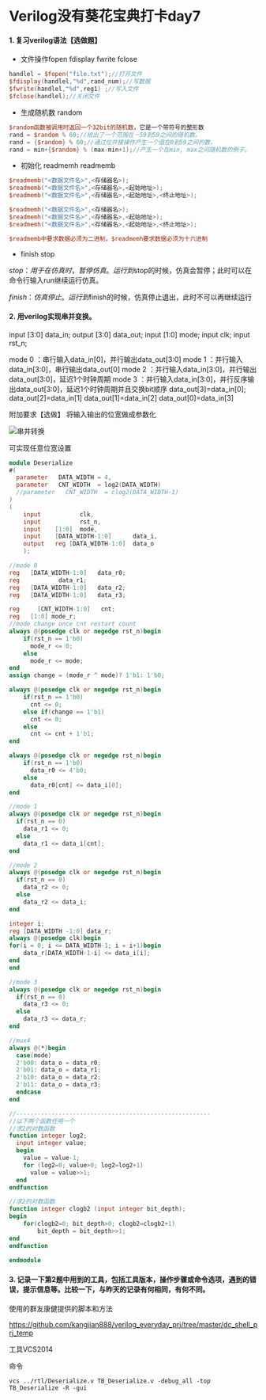 # Verilog没有葵花宝典打卡day7

#### 1. 复习verilog语法【选做题】

- 文件操作fopen fdisplay fwrite fclose

```verilog
handlel = $fopen("file.txt");//打开文件
$fdisplay(handlel,"%d",rand_num);//写数据
$fwrite(handlel,"%d",reg1) ;//写入文件
$fclose(handlel);//关闭文件
```

- 生成随机数 random

```verilog
$random函数被调用时返回一个32bit的随机数，它是一个带符号的整形数
rand = $random % 60;//给出了一个范围在－59到59之间的随机数。
rand = {$random} % 60;//通过位并接操作产生一个值在0到59之间的数。
rand = min+{$random} % (max-min+1);//产生一个在min, max之间随机数的例子。
```

- 初始化 readmemh readmemb

```verilog
$readmemb("<数据文件名>",<存储器名>);
$readmemb("<数据文件名>",<存储器名>,<起始地址>);
$readmemb("<数据文件名>",<存储器名>,<起始地址>,<终止地址>);

$readmemh("<数据文件名>",<存储器名>);
$readmemh("<数据文件名>",<存储器名>,<起始地址>);
$readmemh("<数据文件名>",<存储器名>,<起始地址>,<终止地址>);

$readmemb中要求数据必须为二进制，$readmemh要求数据必须为十六进制
```

- finish stop

$stop：用于在仿真时，暂停仿真。运行到$stop的时候，仿真会暂停；此时可以在命令行输入run继续运行仿真。

$finish：仿真停止。运行到$finish的时候，仿真停止退出，此时不可以再继续运行

#### 2. 用verilog实现串并变换。
input [3:0] data_in;
output [3:0] data_out;
input [1:0] mode;
input clk;
input rst_n;

mode 0 ：串行输入data_in[0]，并行输出data_out[3:0]
mode 1 ：并行输入data_in[3:0]，串行输出data_out[0]
mode 2 ：并行输入data_in[3:0]，并行输出data_out[3:0]，延迟1个时钟周期
mode 3 ：并行输入data_in[3:0]，并行反序输出data_out[3:0]，延迟1个时钟周期并且交换bit顺序
data_out[3]=data_in[0]; 
data_out[2]=data_in[1]
data_out[1]=data_in[2]
data_out[0]=data_in[3]

附加要求【选做】
将输入输出的位宽做成参数化

![串并转换](https://wx4.sinaimg.cn/large/006C4SD7ly1g2kv76k9j7j30uz05smx0.jpg)

可实现任意位宽设置

```verilog
module Deserialize
#(
  parameter   DATA_WIDTH = 4,
  parameter   CNT_WIDTH  = log2(DATA_WIDTH)
  //parameter   CNT_WIDTH  = clog2(DATA_WIDTH-1)
)
(
    input           clk,
    input           rst_n,
    input    [1:0]  mode,
    input    [DATA_WIDTH-1:0]      data_i,
    output   reg [DATA_WIDTH-1:0]  data_o
    );

//mode 0
reg   [DATA_WIDTH-1:0]   data_r0;
reg           data_r1;
reg   [DATA_WIDTH-1:0]   data_r2;
reg   [DATA_WIDTH-1:0]   data_r3;

reg     [CNT_WIDTH-1:0]   cnt;
reg   [1:0] mode_r;
//mode change once cnt restart count
always @(posedge clk or negedge rst_n)begin
    if(rst_n == 1'b0)
      mode_r <= 0;
    else 
      mode_r <= mode;
end
assign change = (mode_r ^ mode)? 1'b1: 1'b0;

always @(posedge clk or negedge rst_n)begin
    if(rst_n == 1'b0)
      cnt <= 0;
    else if(change == 1'b1)
      cnt <= 0;
    else
      cnt <= cnt + 1'b1;
end

always @(posedge clk or negedge rst_n)begin
    if(rst_n == 1'b0)
      data_r0 <= 4'b0;
    else
      data_r0[cnt] <= data_i[0];
end

//mode 1
always @(posedge clk or negedge rst_n)begin
  if(rst_n == 0)
    data_r1 <= 0;
  else
    data_r1 <= data_i[cnt]; 
end

//mode 2
always @(posedge clk or negedge rst_n)begin
  if(rst_n == 0)
    data_r2 <= 0;
  else 
    data_r2 <= data_i;
end

integer i;
reg [DATA_WIDTH -1:0] data_r;
always @(posedge clk)begin
for(i = 0; i <= DATA_WIDTH-1; i = i+1)begin
    data_r[DATA_WIDTH-1-i] <= data_i[i];
end
end

//mode 3
always @(posedge clk or negedge rst_n)begin
  if(rst_n == 0)
    data_r3 <= 0;
  else  
    data_r3 <= data_r;
end

//mux4
always @(*)begin
  case(mode)
  2'b00: data_o = data_r0;
  2'b01: data_o = data_r1;
  2'b10: data_o = data_r2;
  2'b11: data_o = data_r3;
  endcase
end

//-------------------------------------------------------
//以下两个函数任用一个
//求2的对数函数
function integer log2;
  input integer value;
  begin
    value = value-1;
    for (log2=0; value>0; log2=log2+1)
      value = value>>1;
  end
endfunction

//求2的对数函数
function integer clogb2 (input integer bit_depth);
begin
    for(clogb2=0; bit_depth>0; clogb2=clogb2+1)
        bit_depth = bit_depth>>1;
end
endfunction
    
endmodule
```



#### 3. 记录一下第2题中用到的工具，包括工具版本，操作步骤或命令选项，遇到的错误，提示信息等。比较一下，与昨天的记录有何相同，有何不同。

使用的群友康健提供的脚本和方法

<https://github.com/kangjian888/verilog_everyday_prj/tree/master/dc_shell_prj_temp>

工具VCS2014

命令

```shell
vcs ../rtl/Deserialize.v TB_Deserialize.v -debug_all -top TB_Deserialize -R -gui
```

